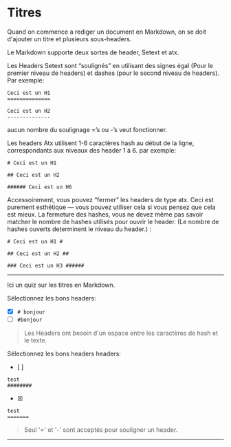 # Titres

Quand on commence a rediger un document en Markdown, on se doit d'ajouter un titre et plusieurs sous-headers.

Le Markdown supporte deux sortes de header, Setext et atx.

Les Headers Setext sont “soulignés” en utilisant des signes égal (Pour le premier niveau de headers) et dashes (pour le second niveau de headers). Par exemple:

```
Ceci est un H1
==============

Ceci est un H2
--------------
```

aucun nombre du soulignage =’s ou -’s veut fonctionner.

Les headers Atx utilisent 1-6 caractères hash au début de la ligne, correspondants aux niveaux des header 1 à 6. par exemple:

```
# Ceci est un H1

## Ceci est un H2

###### Ceci est un H6
```


Accessoirement, vous pouvez “fermer” les headers de type atx. Ceci est purement esthétique — vous pouvez utiliser cela si vous pensez que cela est mieux. La fermeture des hashes, vous ne devez même pas savoir matcher le nombre de hashes utilisés pour ouvrir le header. (Le nombre de hashes ouverts determinent le niveau du header.) :

```
# Ceci est un H1 #

## Ceci est un H2 ##

### Ceci est un H3 ######
```


---

Ici un quiz sur les titres en Markdown.

Sélectionnez les bons headers:
- [x] `# bonjour`
- [ ] `#bonjour`

>Les Headers ont besoin d'un espace entre les caractères de hash et le texte.

Sélectionnez les bons headers headers:
- [ ]  
```
test
########
```
- [x]   
```
test
=======
```

> Seul '=' et '-' sont acceptés pour souligner un header.

---



